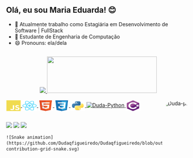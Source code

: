 ## Olá, eu sou Maria Eduarda! 😊

- 🔭 Atualmente trabalho como Estagiária em Desenvolvimento de Software | FullStack
- 🎇 Estudante de Engenharia de Computação
- 😄 Pronouns: ela/dela

##

<div align="center">
  <a href="https://github.com/Dudaqfigueiredo">
  <img height="180em" src="https://github-readme-stats.vercel.app/api?username=Dudaqfigueiredo&show_icons=true&theme=radical&include_all_commits=true&count_private=true"/>
  <img height="100em" width="300" src="https://github-readme-stats.vercel.app/api/top-langs/?username=Dudaqfigueiredo&layout=compact&langs_count=7&theme=dracula"/>
</div>
  
 <div style="display: inline_block"><br>
  <img align="center" alt="Duda-Js" height="30" width="40" src="https://raw.githubusercontent.com/devicons/devicon/master/icons/javascript/javascript-plain.svg">
  <img align="center" alt="Duda-React" height="30" width="40" src="https://raw.githubusercontent.com/devicons/devicon/master/icons/react/react-original.svg">
  <img align="center" alt="Duda-HTML" height="30" width="40" src="https://raw.githubusercontent.com/devicons/devicon/master/icons/html5/html5-original.svg">
  <img align="center" alt="Duda-CSS" height="30" width="40" src="https://raw.githubusercontent.com/devicons/devicon/master/icons/css3/css3-original.svg">
  <img align="center" alt="Duda-Python" height="30" width="40" src="https://raw.githubusercontent.com/devicons/devicon/master/icons/python/python-original.svg">
  <img lign="center" alt="Duda-Python" height="30" width="40" src="https://cdn.jsdelivr.net/gh/devicons/devicon/icons/mysql/mysql-original.svg" />
  <img align="center" alt="Duda-Csharp" height="30" width="40" src="https://raw.githubusercontent.com/devicons/devicon/master/icons/csharp/csharp-original.svg">
  
  <img align="right" alt="Duda-pic" height="150" style="border-radius:50px;" src="https://media.discordapp.net/attachments/809092590082588676/904486466057568256/Design_sem_nome.gif?width=499&height=499">
</div>
  
  ##
  
  <div> 
  <a href="https://instagram.com/duda_qfigueiredo" target="_blank"><img src="https://img.shields.io/badge/-Instagram-%23E4405F?style=for-the-badge&logo=instagram&logoColor=white" target="_blank"></a>
  <a href = "mailto:dudaqfigueiredo@gmail.com"><img src="https://img.shields.io/badge/Gmail-D14836?style=for-the-badge&logo=gmail&logoColor=white" target="_blank"></a>
  <a href="https://www.linkedin.com/in/maria-eduarda-figueiredo-9198541b0/" target="_blank"><img src="https://img.shields.io/badge/-LinkedIn-%230077B5?style=for-the-badge&logo=linkedin&logoColor=white" target="_blank"></a> 

    ![Snake animation]  (https://github.com/Dudaqfigueiredo/Dudaqfigueiredo/blob/output/github-contribution-grid-snake.svg)
</div>
    
